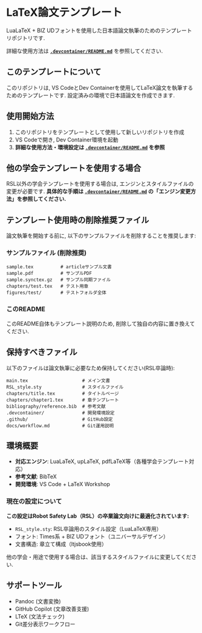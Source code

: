 # LaTeX論文テンプレート

LuaLaTeX + BIZ UDフォントを使用した日本語論文執筆のためのテンプレートリポジトリです.

詳細な使用方法は [**`.devcontainer/README.md`**](.devcontainer/README.md) を参照してください.

## このテンプレートについて

このリポジトリは, VS CodeとDev Containerを使用してLaTeX論文を執筆するためのテンプレートです. 設定済みの環境で日本語論文を作成できます.

## 使用開始方法

1. このリポジトリをテンプレートとして使用して新しいリポジトリを作成
2. VS Codeで開き, Dev Container環境を起動
3. **詳細な使用方法・環境設定は [`.devcontainer/README.md`](.devcontainer/README.md) を参照**

## 他の学会テンプレートを使用する場合

RSL以外の学会テンプレートを使用する場合は, エンジンとスタイルファイルの変更が必要です.
**具体的な手順は [`.devcontainer/README.md`](.devcontainer/README.md) の「エンジン変更方法」を参照してください.**

## テンプレート使用時の削除推奨ファイル

論文執筆を開始する前に, 以下のサンプルファイルを削除することを推奨します:

### サンプルファイル (削除推奨)

```text
sample.tex          # articleサンプル文書
sample.pdf          # サンプルPDF
sample.synctex.gz   # サンプル同期ファイル
chapters/test.tex   # テスト用章
figures/test/       # テストフォルダ全体
```

### このREADME

このREADME自体もテンプレート説明のため, 削除して独自の内容に置き換えてください.

## 保持すべきファイル

以下のファイルは論文執筆に必要なため保持してください(RSL卒論時):

```text
main.tex                    # メイン文書
RSL_style.sty               # スタイルファイル
chapters/title.tex          # タイトルページ
chapters/chapter1.tex       # 章テンプレート
bibliography/reference.bib  # 参考文献
.devcontainer/              # 開発環境設定
.github/                    # GitHub設定
docs/workflow.md            # Git運用説明
```

## 環境概要

* **対応エンジン**: LuaLaTeX, upLaTeX, pdfLaTeX等（各種学会テンプレート対応）
* **参考文献**: BibTeX
* **開発環境**: VS Code + LaTeX Workshop

### 現在の設定について

**この設定はRobot Safety Lab（RSL）の卒業論文向けに最適化されています:**

* `RSL_style.sty`: RSL卒論用のスタイル設定（LuaLaTeX専用）
* フォント: Times系 + BIZ UDフォント（ユニバーサルデザイン）
* 文書構造: 章立て構成（ltjsbook使用）

他の学会・用途で使用する場合は、該当するスタイルファイルに変更してください.

## サポートツール

* Pandoc (文書変換)
* GitHub Copilot (文章改善支援)
* LTeX (文法チェック)
* Git差分表示ワークフロー
